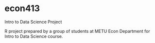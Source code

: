 # econ413
Intro to Data Science Project

R project prepared by a group of students at METU Econ Department for Intro to Data Science course. 
